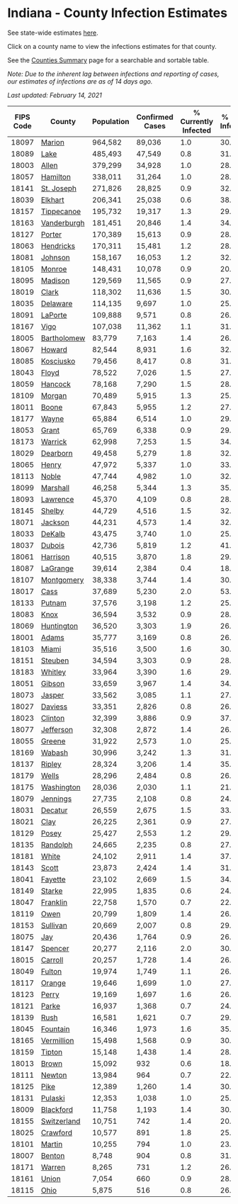 # Indiana - County Infection Estimates

See state-wide estimates [here](/infections/us-in).

Click on a county name to view the infections estimates for that county.

See the [Counties Summary](/infections/summary-counties) page for a searchable and sortable table.

*Note: Due to the inherent lag between infections and reporting of cases, our estimates of infections are as of 14 days ago.*

*Last updated: February 14, 2021*

|   FIPS Code |                     County |   Population |   Confirmed Cases |   % Currently Infected |   % Total Infected |
|-------------|----------------------------|--------------|-------------------|------------------------|--------------------|
|       18097 |           [Marion](marion) |      964,582 |            89,036 |                    1.0 |               30.6 |
|       18089 |               [Lake](lake) |      485,493 |            47,549 |                    0.8 |               31.4 |
|       18003 |             [Allen](allen) |      379,299 |            34,928 |                    1.0 |               28.3 |
|       18057 |       [Hamilton](hamilton) |      338,011 |            31,264 |                    1.0 |               28.4 |
|       18141 |   [St. Joseph](st.-joseph) |      271,826 |            28,825 |                    0.9 |               32.8 |
|       18039 |         [Elkhart](elkhart) |      206,341 |            25,038 |                    0.6 |               38.2 |
|       18157 |   [Tippecanoe](tippecanoe) |      195,732 |            19,317 |                    1.3 |               29.4 |
|       18163 | [Vanderburgh](vanderburgh) |      181,451 |            20,846 |                    1.4 |               34.2 |
|       18127 |           [Porter](porter) |      170,389 |            15,613 |                    0.9 |               28.0 |
|       18063 |     [Hendricks](hendricks) |      170,311 |            15,481 |                    1.2 |               28.9 |
|       18081 |         [Johnson](johnson) |      158,167 |            16,053 |                    1.2 |               32.0 |
|       18105 |           [Monroe](monroe) |      148,431 |            10,078 |                    0.9 |               20.4 |
|       18095 |         [Madison](madison) |      129,569 |            11,565 |                    0.9 |               27.9 |
|       18019 |             [Clark](clark) |      118,302 |            11,636 |                    1.5 |               30.1 |
|       18035 |       [Delaware](delaware) |      114,135 |             9,697 |                    1.0 |               25.9 |
|       18091 |         [LaPorte](laporte) |      109,888 |             9,571 |                    0.8 |               26.9 |
|       18167 |               [Vigo](vigo) |      107,038 |            11,362 |                    1.1 |               31.8 |
|       18005 | [Bartholomew](bartholomew) |       83,779 |             7,163 |                    1.4 |               26.8 |
|       18067 |           [Howard](howard) |       82,544 |             8,931 |                    1.6 |               32.9 |
|       18085 |     [Kosciusko](kosciusko) |       79,456 |             8,417 |                    0.8 |               31.9 |
|       18043 |             [Floyd](floyd) |       78,522 |             7,026 |                    1.5 |               27.5 |
|       18059 |         [Hancock](hancock) |       78,168 |             7,290 |                    1.5 |               28.7 |
|       18109 |           [Morgan](morgan) |       70,489 |             5,915 |                    1.3 |               25.8 |
|       18011 |             [Boone](boone) |       67,843 |             5,955 |                    1.2 |               27.3 |
|       18177 |             [Wayne](wayne) |       65,884 |             6,514 |                    1.0 |               29.5 |
|       18053 |             [Grant](grant) |       65,769 |             6,338 |                    0.9 |               29.3 |
|       18173 |         [Warrick](warrick) |       62,998 |             7,253 |                    1.5 |               34.5 |
|       18029 |       [Dearborn](dearborn) |       49,458 |             5,279 |                    1.8 |               32.4 |
|       18065 |             [Henry](henry) |       47,972 |             5,337 |                    1.0 |               33.7 |
|       18113 |             [Noble](noble) |       47,744 |             4,982 |                    1.0 |               32.3 |
|       18099 |       [Marshall](marshall) |       46,258 |             5,344 |                    1.3 |               35.3 |
|       18093 |       [Lawrence](lawrence) |       45,370 |             4,109 |                    0.8 |               28.0 |
|       18145 |           [Shelby](shelby) |       44,729 |             4,516 |                    1.5 |               32.1 |
|       18071 |         [Jackson](jackson) |       44,231 |             4,573 |                    1.4 |               32.8 |
|       18033 |           [DeKalb](dekalb) |       43,475 |             3,740 |                    1.0 |               25.6 |
|       18037 |           [Dubois](dubois) |       42,736 |             5,819 |                    1.2 |               41.3 |
|       18061 |       [Harrison](harrison) |       40,515 |             3,870 |                    1.8 |               29.3 |
|       18087 |       [LaGrange](lagrange) |       39,614 |             2,384 |                    0.4 |               18.8 |
|       18107 |   [Montgomery](montgomery) |       38,338 |             3,744 |                    1.4 |               30.0 |
|       18017 |               [Cass](cass) |       37,689 |             5,230 |                    2.0 |               53.7 |
|       18133 |           [Putnam](putnam) |       37,576 |             3,198 |                    1.2 |               25.9 |
|       18083 |               [Knox](knox) |       36,594 |             3,532 |                    0.9 |               28.8 |
|       18069 |   [Huntington](huntington) |       36,520 |             3,303 |                    1.9 |               26.3 |
|       18001 |             [Adams](adams) |       35,777 |             3,169 |                    0.8 |               26.4 |
|       18103 |             [Miami](miami) |       35,516 |             3,500 |                    1.6 |               30.2 |
|       18151 |         [Steuben](steuben) |       34,594 |             3,303 |                    0.9 |               28.8 |
|       18183 |         [Whitley](whitley) |       33,964 |             3,390 |                    1.6 |               29.3 |
|       18051 |           [Gibson](gibson) |       33,659 |             3,967 |                    1.4 |               34.8 |
|       18073 |           [Jasper](jasper) |       33,562 |             3,085 |                    1.1 |               27.8 |
|       18027 |         [Daviess](daviess) |       33,351 |             2,826 |                    0.8 |               26.0 |
|       18023 |         [Clinton](clinton) |       32,399 |             3,886 |                    0.9 |               37.0 |
|       18077 |     [Jefferson](jefferson) |       32,308 |             2,872 |                    1.4 |               26.4 |
|       18055 |           [Greene](greene) |       31,922 |             2,573 |                    1.0 |               25.1 |
|       18169 |           [Wabash](wabash) |       30,996 |             3,242 |                    1.3 |               31.5 |
|       18137 |           [Ripley](ripley) |       28,324 |             3,206 |                    1.4 |               35.0 |
|       18179 |             [Wells](wells) |       28,296 |             2,484 |                    0.8 |               26.2 |
|       18175 |   [Washington](washington) |       28,036 |             2,030 |                    1.1 |               21.8 |
|       18079 |       [Jennings](jennings) |       27,735 |             2,108 |                    0.8 |               24.0 |
|       18031 |         [Decatur](decatur) |       26,559 |             2,675 |                    1.5 |               33.5 |
|       18021 |               [Clay](clay) |       26,225 |             2,361 |                    0.9 |               27.0 |
|       18129 |             [Posey](posey) |       25,427 |             2,553 |                    1.2 |               29.8 |
|       18135 |       [Randolph](randolph) |       24,665 |             2,235 |                    0.8 |               27.4 |
|       18181 |             [White](white) |       24,102 |             2,911 |                    1.4 |               37.7 |
|       18143 |             [Scott](scott) |       23,873 |             2,424 |                    1.4 |               31.2 |
|       18041 |         [Fayette](fayette) |       23,102 |             2,669 |                    1.5 |               34.9 |
|       18149 |           [Starke](starke) |       22,995 |             1,835 |                    0.6 |               24.2 |
|       18047 |       [Franklin](franklin) |       22,758 |             1,570 |                    0.7 |               22.7 |
|       18119 |               [Owen](owen) |       20,799 |             1,809 |                    1.4 |               26.1 |
|       18153 |       [Sullivan](sullivan) |       20,669 |             2,007 |                    0.8 |               29.2 |
|       18075 |                 [Jay](jay) |       20,436 |             1,764 |                    0.9 |               26.2 |
|       18147 |         [Spencer](spencer) |       20,277 |             2,116 |                    2.0 |               30.6 |
|       18015 |         [Carroll](carroll) |       20,257 |             1,728 |                    1.4 |               26.1 |
|       18049 |           [Fulton](fulton) |       19,974 |             1,749 |                    1.1 |               26.6 |
|       18117 |           [Orange](orange) |       19,646 |             1,699 |                    1.0 |               27.4 |
|       18123 |             [Perry](perry) |       19,169 |             1,697 |                    1.6 |               26.5 |
|       18121 |             [Parke](parke) |       16,937 |             1,368 |                    0.7 |               24.3 |
|       18139 |               [Rush](rush) |       16,581 |             1,621 |                    0.7 |               29.7 |
|       18045 |       [Fountain](fountain) |       16,346 |             1,973 |                    1.6 |               35.7 |
|       18165 |   [Vermillion](vermillion) |       15,498 |             1,568 |                    0.9 |               30.0 |
|       18159 |           [Tipton](tipton) |       15,148 |             1,438 |                    1.4 |               28.5 |
|       18013 |             [Brown](brown) |       15,092 |               932 |                    0.6 |               18.9 |
|       18111 |           [Newton](newton) |       13,984 |               964 |                    0.7 |               22.4 |
|       18125 |               [Pike](pike) |       12,389 |             1,260 |                    1.4 |               30.0 |
|       18131 |         [Pulaski](pulaski) |       12,353 |             1,038 |                    1.0 |               25.7 |
|       18009 |     [Blackford](blackford) |       11,758 |             1,193 |                    1.4 |               30.3 |
|       18155 | [Switzerland](switzerland) |       10,751 |               742 |                    1.4 |               20.8 |
|       18025 |       [Crawford](crawford) |       10,577 |               891 |                    1.8 |               25.2 |
|       18101 |           [Martin](martin) |       10,255 |               794 |                    1.0 |               23.1 |
|       18007 |           [Benton](benton) |        8,748 |               904 |                    0.8 |               31.4 |
|       18171 |           [Warren](warren) |        8,265 |               731 |                    1.2 |               26.5 |
|       18161 |             [Union](union) |        7,054 |               660 |                    0.9 |               28.2 |
|       18115 |               [Ohio](ohio) |        5,875 |               516 |                    0.8 |               26.6 |